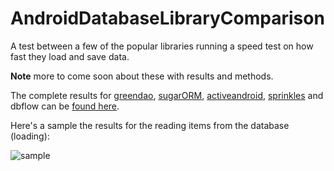 # AndroidDatabaseLibraryComparison
A test between a few of the popular libraries running a speed test on how fast they load and save data.

**Note** more to come soon about these with results and methods.

The complete results for [greendao](https://github.com/greenrobot/greenDAO), [sugarORM](https://github.com/satyan/sugar), [activeandroid](https://github.com/pardom/ActiveAndroid), [sprinkles](https://github.com/emilsjolander/sprinkles) and dbflow can be [found here](http://www.raizlabs.com/dev/2015/02/go-dbflow-fastest-android-orm-database-library/).

Here's a sample the results for the reading items from the database (loading): 

![sample](http://cdn.raizlabs.com/dev/wp-content/uploads/sites/10/2015/02/image-6.png)
